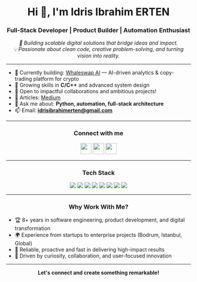 <h1 align="center">Hi 👋, I'm Idris Ibrahim ERTEN</h1>
<h3 align="center">Full-Stack Developer | Product Builder | Automation Enthusiast</h3>
<p align="center">
  <em>
    🚀 Building scalable digital solutions that bridge ideas and impact.<br>
    💡 Passionate about clean code, creative problem-solving, and turning vision into reality.
  </em>
</p>

---

- 🔭 Currently building: [Whaleswap AI](https://whaleswap.ai) — AI-driven analytics & copy-trading platform for crypto
- 🌱 Growing skills in **C/C++** and advanced system design
- 👯 Open to impactful collaborations and ambitious projects!
- 📝 Articles: [Medium](https://medium.com/@idrisibrahimerten)
- 💬 Ask me about: **Python, automation, full-stack architecture**
- 📫 Email: **idrisibrahimerten@gmail.com**

---

<h3 align="center">Connect with me</h3>
<p align="center">
  <a href="https://linkedin.com/in/idrisibrahimerten" target="blank"><img src="https://img.shields.io/badge/LinkedIn-blue?logo=linkedin" height="30"/></a>
  <a href="https://medium.com/@idrisibrahimerten" target="blank"><img src="https://img.shields.io/badge/Medium-black?logo=medium" height="30"/></a>
  <a href="https://www.youtube.com/@yazlmcininargeofisi" target="blank"><img src="https://img.shields.io/badge/YouTube-red?logo=youtube" height="30"/></a>
</p>

---

<h3 align="center">Tech Stack</h3>
<p align="center">
  <img src="https://img.shields.io/badge/Python-3776AB?logo=python&logoColor=white&style=for-the-badge"/>
  <img src="https://img.shields.io/badge/React-20232A?logo=react&logoColor=61DAFB&style=for-the-badge"/>
  <img src="https://img.shields.io/badge/Node.js-339933?logo=node.js&logoColor=white&style=for-the-badge"/>
  <img src="https://img.shields.io/badge/TailwindCSS-06B6D4?logo=tailwindcss&logoColor=white&style=for-the-badge"/>
  <img src="https://img.shields.io/badge/Docker-2496ED?logo=docker&logoColor=white&style=for-the-badge"/>
  <img src="https://img.shields.io/badge/C/C++-00599C?logo=c&logoColor=white&style=for-the-badge"/>
  <img src="https://img.shields.io/badge/Next.js-000000?logo=next.js&logoColor=white&style=for-the-badge"/>
  <img src="https://img.shields.io/badge/PostgreSQL-4169E1?logo=postgresql&logoColor=white&style=for-the-badge"/>
  <!-- Add more as you like -->
</p>

---

<h3 align="center">Why Work With Me?</h3>

- 🏆 8+ years in software engineering, product development, and digital transformation
- 🌍 Experience from startups to enterprise projects (Bodrum, Istanbul, Global)
- 🤝 Reliable, proactive and fast in delivering high-impact results
- 🧩 Driven by curiosity, collaboration, and user-focused innovation

---

<p align="center">
  <b>Let's connect and create something remarkable!</b>
</p>
